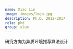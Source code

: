 ```yaml
---
name: Xiao Lin
image: images/logo.jpg
description: Ph.D. 2012-2017 
role: phd 
group: alum
--- 
```


研究方向为异质环境推荐算法设计